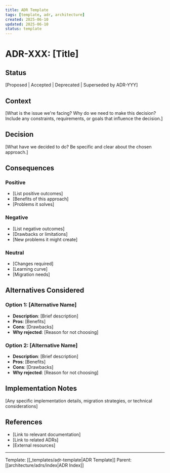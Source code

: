 ```yaml
---
title: ADR Template
tags: [template, adr, architecture]
created: 2025-06-10
updated: 2025-06-10
status: template
---
```


# ADR-XXX: [Title]

## Status
[Proposed | Accepted | Deprecated | Superseded by ADR-YYY]

## Context
[What is the issue we're facing? Why do we need to make this decision? Include any constraints, requirements, or goals that influence the decision.]

## Decision
[What have we decided to do? Be specific and clear about the chosen approach.]

## Consequences

### Positive
- [List positive outcomes]
- [Benefits of this approach]
- [Problems it solves]

### Negative
- [List negative outcomes]
- [Drawbacks or limitations]
- [New problems it might create]

### Neutral
- [Changes required]
- [Learning curve]
- [Migration needs]

## Alternatives Considered

### Option 1: [Alternative Name]
- **Description**: [Brief description]
- **Pros**: [Benefits]
- **Cons**: [Drawbacks]
- **Why rejected**: [Reason for not choosing]

### Option 2: [Alternative Name]
- **Description**: [Brief description]
- **Pros**: [Benefits]
- **Cons**: [Drawbacks]
- **Why rejected**: [Reason for not choosing]

## Implementation Notes
[Any specific implementation details, migration strategies, or technical considerations]

## References
- [Link to relevant documentation]
- [Link to related ADRs]
- [External resources]

---

Template: [[_templates/adr-template|ADR Template]]
Parent: [[architecture/adrs/index|ADR Index]]
